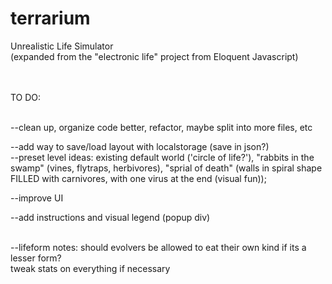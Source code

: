 terrarium
=========

Unrealistic Life Simulator<br>
(expanded from the "electronic life" project from Eloquent Javascript)<br><br><br>


TO DO:<br><br>


--clean up, organize code better, refactor, maybe split into more files, etc<br>

--add way to save/load layout with localstorage (save in json?)<br>
--preset level ideas:  existing default world ('circle of life?'), "rabbits in the swamp" (vines, flytraps, herbivores),
                       "sprial of death" (walls in spiral shape FILLED with carnivores, with one virus at the end (visual fun));

--improve UI<br>

--add instructions and visual legend (popup div)<br><br>

--lifeform notes:  should evolvers be allowed to eat their own kind if its a lesser form?<br>
                  tweak stats on everything if necessary
        
